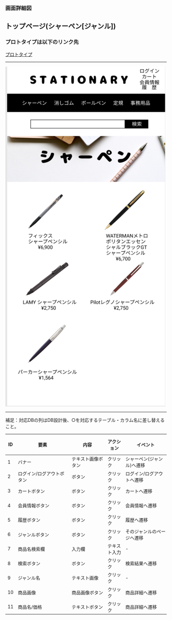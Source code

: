 ### 画面詳細図
## トップページ(シャーペン[ジャンル])
### プロトタイプは以下のリンク先
[プロトタイプ](https://www.figma.com/file/YN8g4ahM3raStzCZMDXhNA/stationary?node-id=1%3A2)
*****
<img src="../img/シャーペン.png" width="500">

*****
補足：対応DBの列はDB設計後、○を対応するテーブル・カラム名に差し替えること。

| ID | 要素 | 内容 | アクション | イベント | 対応DB |
|----|------------------------|---------------|------------|-----------------------|-|
|1   |バナー　　　　　　　　　　|テキスト画像ボタン|クリック　　|シャーペン(ジャンル)へ遷移|-|
|2   |ログイン/ログアウトボタン|ボタン |クリック　|ログイン/ログアウトへ遷移             |○|
|3   |カートボタン　　　　　　　|ボタン　　　　　　|クリック　　|カートへ遷移　　　　　　　|○|
|4   |会員情報ボタン　　　　　　|ボタン　　　　　　|クリック　　|会員情報へ遷移　　　　　　|○|
|5   |履歴ボタン　　　　　　　　|ボタン　　　　　　|クリック　　|履歴へ遷移　　　　　　　　|○|
|6   |ジャンルボタン　　　　　　|ボタン　　　　　　|クリック　　|そのジャンルのページへ遷移|-|
|7   |商品名検索欄　　　　　　　|入力欄　　　　　　|テキスト入力|-                       |○|
|8   |検索ボタン　　　　　　　　|ボタン　　　　　　|クリック　  |検索結果へ遷移　　　　　　|○|
|9   |ジャンル名　　　　　　　　|テキスト画像　　　|クリック　　|-            　　　　　　|○|
|10  |商品画像　　　　　　　　　|商品画像ボタン　　|クリック　　|商品詳細へ遷移　　　　　　|○|
|11  |商品名/価格　　　　　　　 |テキストボタン　　|クリック　　|商品詳細へ遷移　　　　　　|○|
